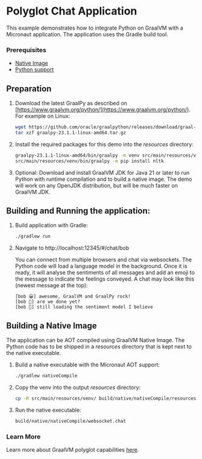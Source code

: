 # Polyglot Chat Application

This example demonstrates how to integrate Python on GraalVM with a Micronaut application.
The application uses the Gradle build tool.

### Prerequisites
- [Native Image](https://www.graalvm.org/latest/reference-manual/native-image/)
- [Python support](https://www.graalvm.org/latest/reference-manual/python/)

## Preparation

1. Download the latest GraalPy as described on [https://www.graalvm.org/python/](https://www.graalvm.org/python/). For example on Linux:
    ```bash
    wget https://github.com/oracle/graalpython/releases/download/graal-23.1.1/graalpy-23.1.1-linux-amd64.tar.gz
    tar xzf graalpy-23.1.1-linux-amd64.tar.gz
    ```

2. Install the required packages for this demo into the _resources_ directory:
   ```bash
   graalpy-23.1.1-linux-amd64/bin/graalpy -m venv src/main/resources/venv
   src/main/resources/venv/bin/graalpy -m pip install nltk
   ```

3. Optional: Download and install GraalVM JDK for Java 21 or later to run Python with runtime compilation and to build a native image.
   The demo will work on any OpenJDK distribution, but will be much faster on GraalVM JDK.

## Building and Running the application:

1. Build application with Gradle:
    ```bash
    ./gradlew run
    ```

2. Navigate to http://localhost:12345/#/chat/bob

    You can connect from multiple browsers and chat via websockets.
    The Python code will load a language model in the background.
    Once it is ready, it will analyse the sentiments of all messages and add an emoji to the message to indicate the feelings conveyed.
    A chat may look like this (newest message at the top):

    ```
    [bob 😀] awesome, GraalVM and GraalPy rock!
    [bob 🫥] are we done yet?
    [bob 💬] still loading the sentiment model I believe
    ```

## Building a Native Image

The application can be AOT compiled using GraalVM Native Image.
The Python code has to be shipped in a _resources_ directory that is kept next to the native executable.

1. Build a native executable with the Micronaut AOT support:
   ```bash
   ./gradlew nativeCompile
   ```

2. Copy the venv into the output _resources_ directory:
   ```bash
   cp -R src/main/resources/venv/ build/native/nativeCompile/resources/python/
   ```

3. Run the native executable:
   ```bash
   build/native/nativeCompile/websocket.chat
   ```

### Learn More 

Learn more about GraalVM polyglot capabilities [here](https://www.graalvm.org/reference-manual/embed-languages/).